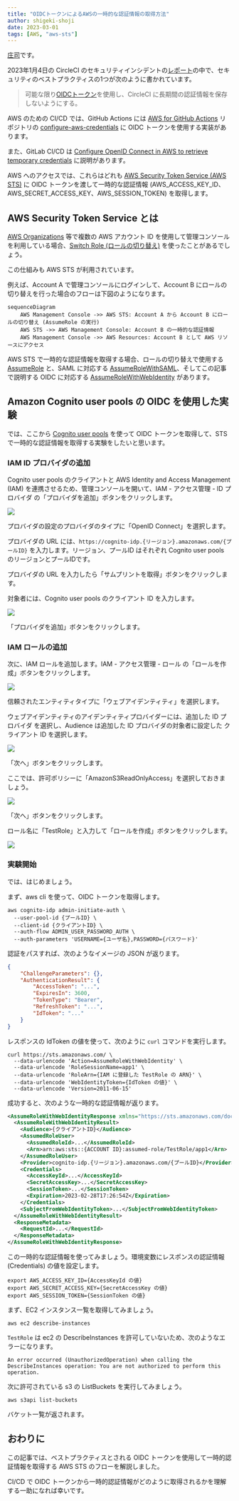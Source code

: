```yaml
---
title: "OIDCトークンによるAWSの一時的な認証情報の取得方法"
author: shigeki-shoji
date: 2023-03-01
tags: [AWS, "aws-sts"]
---
```


[庄司](https://github.com/edward-mamezou)です。

2023年1月4日の CircleCI のセキュリティインシデントの[レポート](https://circleci.com/ja/blog/jan-4-2023-incident-report/)の中で、セキュリティのベストプラクティスの1つが次のように書かれています。

> 可能な限り[OIDCトークン](https://circleci.com/docs/ja/openid-connect-tokens/)を使用し、CircleCI に長期間の認証情報を保存しないようにする。

AWS のための CI/CD では、GitHub Actions には [AWS for GitHub Actions](https://github.com/aws-actions) リポジトリの [configure-aws-credentials](https://github.com/aws-actions/configure-aws-credentials) に OIDC トークンを使用する実装があります。

また、GitLab CI/CD は [Configure OpenID Connect in AWS to retrieve temporary credentials](https://docs.gitlab.com/ee/ci/cloud_services/aws/) に説明があります。

AWS へのアクセスでは、これらはどれも [AWS Security Token Service (AWS STS)](https://docs.aws.amazon.com/ja_jp/IAM/latest/UserGuide/id_credentials_temp.html) に OIDC トークンを渡して一時的な認証情報 (AWS_ACCESS_KEY_ID、AWS_SECRET_ACCESS_KEY、AWS_SESSION_TOKEN) を取得します。

## AWS Security Token Service とは

[AWS Organizations](https://aws.amazon.com/jp/organizations/) 等で複数の AWS アカウント ID を使用して管理コンソールを利用している場合、[Switch Role (ロールの切り替え)](https://docs.aws.amazon.com/ja_jp/IAM/latest/UserGuide/id_roles_use_switch-role-console.html) を使ったことがあるでしょう。

この仕組みも AWS STS が利用されています。

例えば、Account A で管理コンソールにログインして、Account B にロールの切り替えを行った場合のフローは下図のようになります。

```mermaid
sequenceDiagram
    AWS Management Console ->> AWS STS: Account A から Account B にロールの切り替え (AssumeRole の実行)
    AWS STS ->> AWS Management Console: Account B の一時的な認証情報
    AWS Management Console ->> AWS Resources: Account B として AWS リソースにアクセス
```

AWS STS で一時的な認証情報を取得する場合、ロールの切り替えで使用する [AssumeRole](https://docs.aws.amazon.com/STS/latest/APIReference/API_AssumeRole.html) と、SAML に対応する [AssumeRoleWithSAML](https://docs.aws.amazon.com/STS/latest/APIReference/API_AssumeRoleWithSAML.html)、そしてこの記事で説明する OIDC に対応する [AssumeRoleWithWebIdentity](https://docs.aws.amazon.com/STS/latest/APIReference/API_AssumeRoleWithWebIdentity.html) があります。

## Amazon Cognito user pools の OIDC を使用した実験

では、ここから [Cognito user pools](https://aws.amazon.com/jp/cognito/) を使って OIDC トークンを取得して、STS で一時的な認証情報を取得する実験をしたいと思います。

### IAM ID プロバイダの追加

Cognito user pools のクライアントと AWS Identity and Access Management (IAM) を連携させるため、管理コンソールを開いて、IAM - アクセス管理 - ID プロバイダ の「プロバイダを追加」ボタンをクリックします。

![](/img/blogs/2023/0301_cognito-1.png)

プロバイダの設定のプロバイダのタイプに「OpenID Connect」を選択します。

プロバイダの URL には、`https://cognito-idp.{リージョン}.amazonaws.com/{プールID}` を入力します。リージョン、プールID はそれぞれ Cognito user pools のリージョンとプールIDです。

プロバイダの URL を入力したら「サムプリントを取得」ボタンをクリックします。

対象者には、Cognito user pools のクライアント ID を入力します。

![](/img/blogs/2023/0301_cognito-2.png)

「プロバイダを追加」ボタンをクリックします。

### IAM ロールの追加

次に、IAM ロールを追加します。IAM - アクセス管理 - ロール の「ロールを作成」ボタンをクリックします。

![](/img/blogs/2023/0301_cognito-3.png)

信頼されたエンティティタイプに「ウェブアイデンティティ」を選択します。

ウェブアイデンティティのアイデンティティプロバイダーには、追加した ID プロバイダ を選択し、Audience は追加した ID プロバイダの対象者に設定した クライアント ID を選択します。

![](/img/blogs/2023/0301_cognito-4.png)

「次へ」ボタンをクリックします。

ここでは、許可ポリシーに「AmazonS3ReadOnlyAccess」を選択しておきましょう。

![](/img/blogs/2023/0301_cognito-5.png)

「次へ」ボタンをクリックします。

ロール名に「TestRole」と入力して「ロールを作成」ボタンをクリックします。

![](/img/blogs/2023/0301_cognito-6.png)

### 実験開始

では、はじめましょう。

まず、aws cli を使って、OIDC トークンを取得します。

```text
aws cognito-idp admin-initiate-auth \
  --user-pool-id {プールID} \
  --client-id {クライアントID} \
  --auth-flow ADMIN_USER_PASSWORD_AUTH \
  --auth-parameters 'USERNAME={ユーザ名},PASSWORD={パスワード}'
```

認証をパスすれば、次のようなイメージの JSON が返ります。

```json
{
    "ChallengeParameters": {},
    "AuthenticationResult": {
        "AccessToken": "...",
        "ExpiresIn": 3600,
        "TokenType": "Bearer",
        "RefreshToken": "...",
        "IdToken": "..."
    }
}
```

レスポンスの IdToken の値を使って、次のように `curl` コマンドを実行します。

```text
curl https://sts.amazonaws.com/ \
  --data-urlencode 'Action=AssumeRoleWithWebIdentity' \
  --data-urlencode 'RoleSessionName=app1' \
  --data-urlencode 'RoleArn={IAM に登録した TestRole の ARN}' \
  --data-urlencode 'WebIdentityToken={IdToken の値}' \
  --data-urlencode 'Version=2011-06-15'
```

成功すると、次のような一時的な認証情報が返ります。

```xml
<AssumeRoleWithWebIdentityResponse xmlns="https://sts.amazonaws.com/doc/2011-06-15/">
  <AssumeRoleWithWebIdentityResult>
    <Audience>{クライアントID}</Audience>
    <AssumedRoleUser>
      <AssumedRoleId>...</AssumedRoleId>
      <Arn>arn:aws:sts::{ACCOUNT ID}:assumed-role/TestRole/app1</Arn>
    </AssumedRoleUser>
    <Provider>cognito-idp.{リージョン}.amazonaws.com/{プールID}</Provider>
    <Credentials>
      <AccessKeyId>...</AccessKeyId>
      <SecretAccessKey>...</SecretAccessKey>
      <SessionToken>...</SessionToken>
      <Expiration>2023-02-28T17:26:54Z</Expiration>
    </Credentials>
    <SubjectFromWebIdentityToken>...</SubjectFromWebIdentityToken>
  </AssumeRoleWithWebIdentityResult>
  <ResponseMetadata>
    <RequestId>...</RequestId>
  </ResponseMetadata>
</AssumeRoleWithWebIdentityResponse>
```

この一時的な認証情報を使ってみましょう。環境変数にレスポンスの認証情報 (Credentials) の値を設定します。

```text
export AWS_ACCESS_KEY_ID={AccessKeyId の値}
export AWS_SECRET_ACCESS_KEY={SecretAccessKey の値}
export AWS_SESSION_TOKEN={SessionToken の値}
```

まず、EC2 インスタンス一覧を取得してみましょう。

```text
aws ec2 describe-instances
```

`TestRole` は ec2 の DescribeInstances を許可していないため、次のようなエラーになります。

```text
An error occurred (UnauthorizedOperation) when calling the DescribeInstances operation: You are not authorized to perform this operation.
```

次に許可されている s3 の ListBuckets を実行してみましょう。

```text
aws s3api list-buckets
```

バケット一覧が返されます。

## おわりに

この記事では、ベストプラクティスとされる OIDC トークンを使用して一時的認証情報を取得する AWS STS のフローを解説しました。

CI/CD で OIDC トークンから一時的認証情報がどのように取得されるかを理解する一助になれば幸いです。
